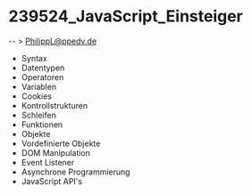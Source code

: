 # 239524_JavaScript_Einsteiger

-- > PhilippL@ppedv.de

- Syntax
- Datentypen
- Operatoren
- Variablen
- Cookies
- Kontrollstrukturen
- Schleifen
- Funktionen
- Objekte
- Vordefinierte Objekte
- DOM Manipulation
- Event Listener
- Asynchrone Programmierung
- JavaScript API's
